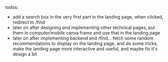 todos:

-   add a search box in the very first part in the landing page, when clicked, redirect to /find
-   later on after designing and implementing other technical pages, put them in computer/mobile canva frame and use that in the landing page
-   later on after implementing backend and /find... fetch some random recommendations to display on the landing page, and do some tricks, make the landing page more interactive and useful, and maybe fix it's design a bit
